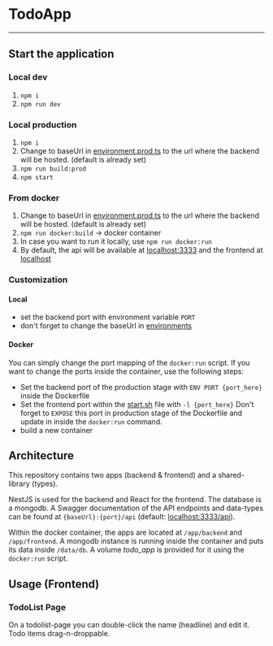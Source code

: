 # TodoApp

---

## Start the application

### Local dev

1. `npm i`
2. `npm run dev`

### Local production

1. `npm i`
2. Change to baseUrl in [environment.prod.ts](./apps/frontend/src/environments/environment.prod.ts)
   to the url where the backend will be hosted. (default is already set)
3. `npm run build:prod`
4. `npm start`

### From docker

1. Change to baseUrl in [environment.prod.ts](./apps/frontend/src/environments/environment.prod.ts)
   to the url where the backend will be hosted. (default is already set)
2. `npm run docker:build` -> docker container
3. In case you want to run it locally, use `npm run docker:run`
4. By default, the api will be available at [localhost:3333](http://localhost:3333)
   and the frontend at [localhost](http://localhost)

### Customization

#### Local

- set the backend port with environment variable `PORT`
- don't forget to change the baseUrl in [environments](./apps/frontend/src/environments)

#### Docker

You can simply change the port mapping of the `docker:run` script. If you want to change the ports inside the container,
use the following steps:

- Set the backend port of the production stage with `ENV PORT {port_here}` inside the Dockerfile
- Set the frontend port within the [start.sh](./start.sh) file with `-l {port_here}`
  Don't forget to `EXPOSE` this port in production stage of the Dockerfile and update in inside the `docker:run`
  command.
- build a new container

## Architecture

This repository contains two apps (backend & frontend) and a shared-library (types).

NestJS is used for the backend and React for the frontend. The database is a mongodb. A Swagger documentation of the API
endpoints and data-types can be found at
`{baseUrl}:{port}/api` (default: [localhost:3333/api](http://localhost:3333/api)).

Within the docker container, the apps are located at `/app/backend` and `/app/frontend`. A mongodb instance is running
inside the container and puts its data inside `/data/db`. A volume _todo_app_ is provided for it using the `docker:run`
script.

## Usage (Frontend)

### TodoList Page

On a todolist-page you can double-click the name (headline) and edit it. Todo items drag-n-droppable. 
